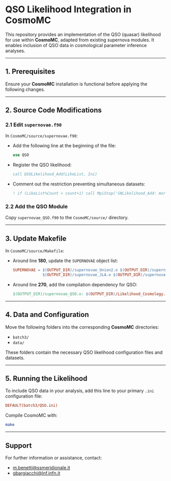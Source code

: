 # QSO Likelihood Integration in CosmoMC

This repository provides an implementation of the QSO (quasar) likelihood for use within **CosmoMC**, adapted from existing supernova modules. It enables inclusion of QSO data in cosmological parameter inference analyses.

---

## 1. Prerequisites

Ensure your **CosmoMC** installation is functional before applying the following changes.

---

## 2. Source Code Modifications

### 2.1 Edit `supernovae.f90`

In `CosmoMC/source/supernovae.f90`:

- Add the following line at the beginning of the file:
  ```fortran
  use QSO
  ```

- Register the QSO likelihood:
  ```fortran
  call QSOLikelihood_Add(LikeList, Ini)
  ```

- Comment out the restriction preventing simultaneous datasets:
  ```fortran
  ! if (LikeList%Count > count+1) call MpiStop('SNLikelihood_Add: more than one - datasets not independent')
  ```

### 2.2 Add the QSO Module

Copy `supernovae_QSO.f90` to the `CosmoMC/source/` directory.

---

## 3. Update Makefile

In `CosmoMC/source/Makefile`:

- Around line **180**, update the `SUPERNOVAE` object list:
  ```makefile
  SUPERNOVAE = $(OUTPUT_DIR)/supernovae_Union2.o $(OUTPUT_DIR)/supernovae_SNLS.o \
               $(OUTPUT_DIR)/supernovae_JLA.o $(OUTPUT_DIR)/supernovae_QSO.o
  ```

- Around line **270**, add the compilation dependency for QSO:
  ```makefile
  $(OUTPUT_DIR)/supernovae_QSO.o: $(OUTPUT_DIR)/Likelihood_Cosmology.o
  ```

---

## 4. Data and Configuration

Move the following folders into the corresponding **CosmoMC** directories:

- `batch3/`  
- `data/`

These folders contain the necessary QSO likelihood configuration files and datasets.

---

## 5. Running the Likelihood

To include QSO data in your analysis, add this line to your primary `.ini` configuration file:

```ini
DEFAULT(batch3/QSO.ini)
```

Compile CosmoMC with:
```bash
make
```

---

## Support

For further information or assistance, contact:

- [m.benetti@ssmeridionale.it](mailto:m.benetti@ssmeridionale.it)
- [gbargiacchi@lnf.infn.it](mailto:gbargiacchi@lnf.infn.it)

